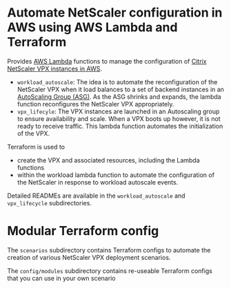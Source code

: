 # Automate NetScaler configuration in AWS using AWS Lambda and Terraform
Provides  [AWS Lambda](https://aws.amazon.com/lambda) functions to manage the configuration of [Citrix NetScaler VPX instances in AWS](https://aws.amazon.com/marketplace/seller-profile?id=fb9c6078-b60f-47f6-8622-49d5e1d5aca7). 
* `workload_autoscale`: The idea is to automate the reconfiguration of the NetScaler VPX when it load balances to a set of backend instances in an [AutoScaling Group (ASG)](https://aws.amazon.com/autoscaling/). As the ASG shrinks and expands, the lambda function reconfigures the NetScaler VPX appropriately.
* `vpx_lifecyle`: The VPX instances are launched in an Autoscaling group to ensure availability and scale. When a VPX boots up however, it is not ready to receive traffic. This lambda function automates the initialization of the VPX.


Terraform is used to

* create the VPX and associated resources, including the Lambda functions
* within the workload lambda function to automate the configuration of the NetScaler in response to workload autoscale events.

Detailed READMEs are available in the `workload_autoscale` and `vpx_lifecycle` subdirectories.

# Modular Terraform config
The `scenarios` subdirectory contains Terraform configs to automate the creation of various NetScaler VPX deployment scenarios.


The `config/modules` subdirectory contains re-useable Terraform configs that you can use in your own scenario

